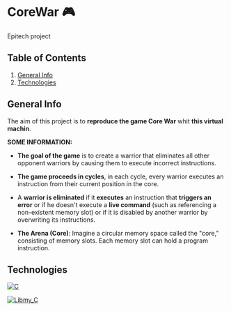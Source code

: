 # CoreWar 🎮
Epitech project

## Table of Contents

1. [General Info](#general-info)
2. [Technologies](#technologies)

## General Info

The aim of this project is to **reproduce the game Core War** whit **this virtual machin**.

**SOME INFORMATION:**

- **The goal of the game** is to create a warrior that eliminates all other opponent warriors by causing them to execute incorrect instructions. 

- **The game proceeds in cycles**, in each cycle, every warrior executes an instruction from their current position in the core. 

- A **warrior is eliminated** if it **executes** an instruction that **triggers an error** or if he doesn't execute a **live command** (such as referencing a non-existent memory slot) or if it is disabled by another warrior by overwriting its instructions.

- **The Arena (Core)**: Imagine a circular memory space called the "core," consisting of memory slots. Each memory slot can hold a program instruction.


## Technologies


[![C](https://img.shields.io/badge/Language_C-Dvaking?style=for-the-badge&color=blue&link=https%3A%2F%2Ffr.wikipedia.org%2Fwiki%2FC_(langage))](https://fr.wikipedia.org/wiki/C_(langage))


[![Libmy_C](https://img.shields.io/badge/Libmy_C-Dvaking?style=for-the-badge&color=red&link=https%3A%2F%2Fgithub.com%2FDvaking%2FLibrary%2Ftree%2Fmain%2FLib_C)](https://github.com/Dvaking/Library/tree/main/Lib_C)

